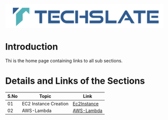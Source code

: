 ![TechSlate](../global/images/ts.png)

# Introduction 

Thi is the home page containing links to all sub sections.


# Details and Links of the Sections 

S.No| Topic | Link |
|---|---------|-------------|
|01| EC2 Instance Creation | [Ec2Instance](Ec2Instance.md) |
|02| AWS-Lambda | [AWS-Lambda](AWS-Lambda.md)